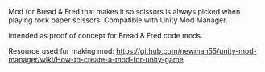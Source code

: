 Mod for Bread & Fred that makes it so scissors is always picked when playing rock paper scissors. Compatible with Unity Mod Manager.

Intended as proof of concept for Bread & Fred code mods. 

Resource used for making mod: https://github.com/newman55/unity-mod-manager/wiki/How-to-create-a-mod-for-unity-game

